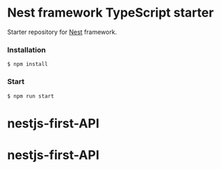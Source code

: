 # Nest framework TypeScript starter

Starter repository for [Nest](https://github.com/kamilmysliwiec/nest) framework.

### Installation

```
$ npm install
```

### Start

```
$ npm run start
```
# nestjs-first-API
# nestjs-first-API
